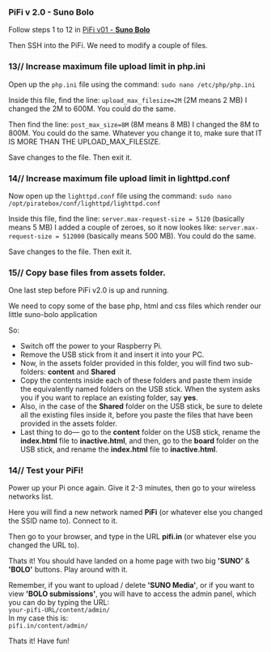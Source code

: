 ### PiFi v 2.0 - Suno Bolo

Follow steps 1 to 12 in <a href="https://github.com/silvergravel/PiFi/tree/master/v02-smart_network" target="_blank">PiFi v01 - <strong>Suno Bolo</strong></a><br>

Then SSH into the PiFi. We need to modify a couple of files.

### 13// Increase maximum file upload limit in php.ini

Open up the `php.ini` file using the command:
`sudo nano /etc/php/php.ini`

Inside this file, find the line:
`upload_max_filesize=2M` (2M means 2 MB)
I changed the 2M to 600M. You could do the same.

Then find the line:
`post_max_size=8M` (8M means 8 MB)
I changed the 8M to 800M. You could do the same.
Whatever you change it to, make sure that IT IS MORE THAN THE UPLOAD_MAX_FILESIZE.

Save changes to the file. Then exit it.


### 14// Increase maximum file upload limit in lighttpd.conf

Now open up the `lighttpd.conf` file using the command:
`sudo nano /opt/piratebox/conf/lighttpd/lighttpd.conf`

Inside this file, find the line:
`server.max-request-size = 5120` (basically means 5 MB)
I added a couple of zeroes, so it now lookes like:
`server.max-request-size = 512000` (basically means 500 MB). You could do the same.

Save changes to the file. Then exit it.


### 15// Copy base files from assets folder.
One last step before PiFi v2.0 is up and running. 

We need to copy some of the base php, html and css files which render our little suno-bolo application

So:
- Switch off the power to your Raspberry Pi. 
- Remove the USB stick from it and insert it into your PC.
- Now, in the assets folder provided in this folder, you will find two sub-folders: **content** and **Shared**
- Copy the contents inside each of these folders and paste them inside the equivalently named folders on the USB stick. When the system asks you if you want to replace an existing folder, say **yes**.
- Also, in the case of the **Shared** folder on the USB stick, be sure to delete all the existing files inside it, before you paste the files that have been provided in the assets folder.
- Last thing to do— go to the **content** folder on the USB stick, rename the **index.html** file to **inactive.html**, and then, go to the **board** folder on the USB stick, and rename the **index.html** file to **inactive.html**.

### 14// Test your PiFi!
Power up your Pi once again. Give it 2-3 minutes, then go to your wireless networks list.

Here you will find a new network named **PiFi** (or whatever else you changed the SSID name to). Connect to it.

Then go to your browser, and type in the URL **pifi.in** (or whatever else you changed the URL to).

Thats it! You should have landed on a home page with two big **'SUNO'** & **'BOLO'** buttons. Play around with it.

Remember, if you want to upload / delete **'SUNO Media'**, or if you want to view **'BOLO submissions'**, you will have to access the admin panel, which you can do by typing the URL:<br> 
`your-pifi-URL/content/admin/`<br>
In my case this is:<br>
`pifi.in/content/admin/`<br>

Thats it! Have fun!
